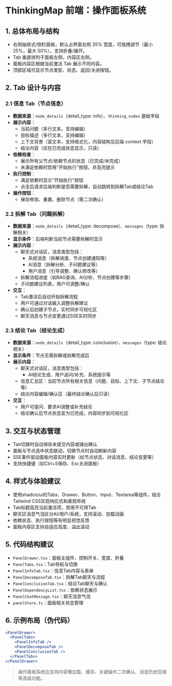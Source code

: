 <!--
 * @Date: 2025-07-01 09:34:09
 * @LastEditors: peng pgs1108pgs@gmail.com
 * @LastEditTime: 2025-07-01 22:55:46
 * @FilePath: /thinking-map/docs/frontend-panel.md
-->
# ThinkingMap 前端：操作面板系统

## 1. 总体布局与结构
- 右侧抽屉式/侧栏面板，默认占界面右侧 35% 宽度，可拖拽调节（最小 25%，最大 50%），支持折叠/展开。
- Tab 垂直排列于面板左侧，内容区右侧。
- 面板内容区根据当前激活 Tab 展示不同内容。
- 顶部区域可显示节点类型、状态、返回/关闭按钮。

## 2. Tab 设计与内容
### 2.1 信息 Tab（节点信息）
- **数据来源**：`node_details`（detail_type: info）、`thinking_nodes` 基础字段
- **展示内容**：
  - 当前问题（多行文本，支持编辑）
  - 目标描述（多行文本，支持编辑）
  - 上下文背景（富文本，支持格式化，内容结构见后端 context 字段）
  - 结论内容（仅在已完成状态显示，只读）
- **依赖检查**：
  - 展示所有父节点/依赖节点的状态（已完成/未完成）
  - 未满足依赖时禁用"开始执行"按钮，并高亮提示
- **执行控制**：
  - 满足依赖时显示"开始执行"按钮
  - 点击后请求后端判断是否需要拆解，自动跳转到拆解Tab或结论Tab
- **操作按钮**：
  - 保存修改、重置、删除节点（需二次确认）

### 2.2 拆解 Tab（问题拆解）
- **数据来源**：`node_details`（detail_type: decompose）、`messages`（type: 拆解相关）
- **显示条件**：后端判断当前节点需要拆解时显示
- **展示内容**：
  - 聊天式对话区，消息类型包括：
    - 系统消息（拆解进度、节点创建通知等）
    - AI消息（拆解分析、子问题建议等）
    - 用户消息（引导调整、确认修改等）
  - 拆解流程进度（如RAG查询、AI分析、节点创建等步骤）
  - 子问题建议列表，用户可调整/确认
- **交互**：
  - Tab激活后自动开始拆解流程
  - 用户可通过对话输入调整拆解建议
  - 确认后创建子节点，实时同步可视化区
  - 聊天消息与节点变更通过SSE实时同步

### 2.3 结论 Tab（结论生成）
- **数据来源**：`node_details`（detail_type: conclusion）、`messages`（type: 结论相关）
- **显示条件**：节点无需拆解或拆解完成后
- **展示内容**：
  - 聊天式对话区，消息类型包括：
    - AI结论生成、用户追问/补充、系统提示等
  - 信息汇总区：当前节点所有相关信息（问题、目标、上下文、子节点结论等）
  - 结论内容编辑/确认区（最终结论确认后只读）
- **交互**：
  - 用户可提问、要求AI调整或补充结论
  - 结论确认后节点状态变为已完成，内容同步到可视化区

## 3. 交互与状态管理
- Tab切换时自动保存未提交内容或弹出确认
- 面板与节点选中状态联动，切换节点时自动刷新内容
- SSE事件驱动面板内容实时更新（如节点状态、对话消息、结论变更等）
- 支持快捷键（如Ctrl+S保存、Esc关闭面板）

## 4. 样式与体验建议
- 使用shadcn/ui的Tabs、Drawer、Button、Input、Textarea等组件，结合Tailwind CSS实现响应式和美观布局
- Tab标题高亮当前激活项，禁用不可用Tab
- 聊天区消息气泡区分AI/用户/系统，支持滚动、加载动画
- 依赖状态、执行按钮等有明显视觉反馈
- 面板内容区支持自适应高度、溢出滚动

## 5. 代码结构建议
- `PanelDrawer.tsx`：面板主组件，控制开关、宽度、折叠
- `PanelTabs.tsx`：Tab导航与切换
- `PanelInfoTab.tsx`：信息Tab内容与表单
- `PanelDecomposeTab.tsx`：拆解Tab聊天与流程
- `PanelConclusionTab.tsx`：结论Tab聊天与确认
- `PanelDependencyList.tsx`：依赖状态展示
- `PanelChatMessage.tsx`：聊天消息气泡
- `panelStore.ts`：面板相关状态管理

## 6. 示例布局（伪代码）
```jsx
<PanelDrawer>
  <PanelTabs>
    <PanelInfoTab />
    <PanelDecomposeTab />
    <PanelConclusionTab />
  </PanelTabs>
</PanelDrawer>
```

> 操作面板系统应支持内容懒加载、缓存、关键操作二次确认、消息历史回溯等高级功能。 